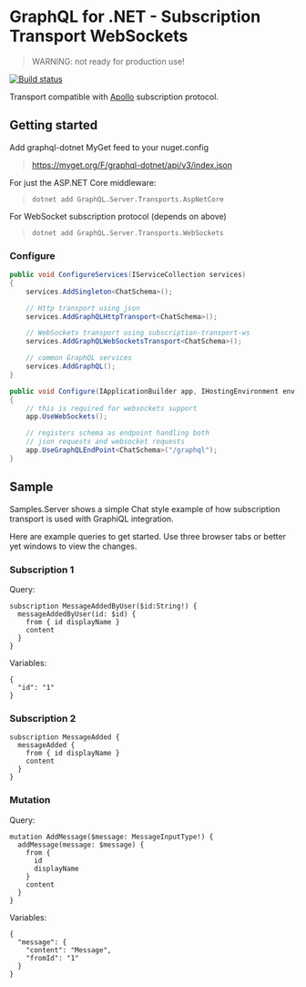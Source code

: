 GraphQL for .NET - Subscription Transport WebSockets
====================================================

>WARNING: not ready for production use!

[![Build status](https://ci.appveyor.com/api/projects/status/x0nf67vfao60wf7e/branch/master?svg=true)](https://ci.appveyor.com/project/graphql-dotnet-ci/server/branch/master)

Transport compatible with [Apollo](https://github.com/apollographql/subscriptions-transport-ws) subscription protocol.

## Getting started

Add graphql-dotnet MyGet feed to your nuget.config
>https://myget.org/F/graphql-dotnet/api/v3/index.json

For just the ASP.NET Core middleware:
>`dotnet add GraphQL.Server.Transports.AspNetCore`

For WebSocket subscription protocol (depends on above)
>`dotnet add GraphQL.Server.Transports.WebSockets`

### Configure

``` csharp
public void ConfigureServices(IServiceCollection services)
{
    services.AddSingleton<ChatSchema>();

    // Http transport using json
    services.AddGraphQLHttpTransport<ChatSchema>();

    // WebSockets transport using subscription-transport-ws
    services.AddGraphQLWebSocketsTransport<ChatSchema>();

    // common GraphQL services
    services.AddGraphQL();
}

public void Configure(IApplicationBuilder app, IHostingEnvironment env)
{
    // this is required for websockets support
    app.UseWebSockets();

    // registers schema as endpoint handling both
    // json requests and websocket requests
    app.UseGraphQLEndPoint<ChatSchema>("/graphql");
}

```

## Sample

Samples.Server shows a simple Chat style example of how subscription transport is used
with GraphiQL integration.

Here are example queries to get started. Use three browser tabs or better yet windows 
to view the changes.

### Subscription 1

Query:

```
subscription MessageAddedByUser($id:String!) {
  messageAddedByUser(id: $id) {
    from { id displayName }
    content
  }
}
```

Variables:

```
{
  "id": "1"
}
```

### Subscription 2

```
subscription MessageAdded {
  messageAdded {
    from { id displayName }
    content
  }
}
```

### Mutation

Query:

```
mutation AddMessage($message: MessageInputType!) {
  addMessage(message: $message) {
    from {
      id
      displayName
    }
    content
  }
}
```

Variables: 

```
{
  "message": {
    "content": "Message",
    "fromId": "1"
  }
}
```
